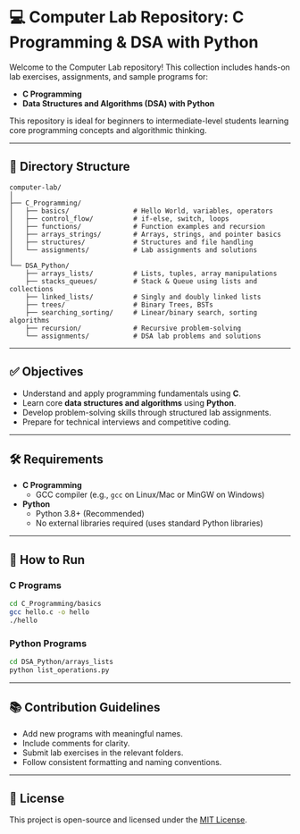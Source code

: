 # 💻 Computer Lab Repository: C Programming & DSA with Python

Welcome to the Computer Lab repository! This collection includes hands-on lab exercises, assignments, and sample programs for:

- **C Programming**
- **Data Structures and Algorithms (DSA) with Python**

This repository is ideal for beginners to intermediate-level students learning core programming concepts and algorithmic thinking.

---

## 📁 Directory Structure

```
computer-lab/
│
├── C_Programming/
│   ├── basics/                # Hello World, variables, operators
│   ├── control_flow/          # if-else, switch, loops
│   ├── functions/             # Function examples and recursion
│   ├── arrays_strings/        # Arrays, strings, and pointer basics
│   ├── structures/            # Structures and file handling
│   └── assignments/           # Lab assignments and solutions
│
└── DSA_Python/
    ├── arrays_lists/          # Lists, tuples, array manipulations
    ├── stacks_queues/         # Stack & Queue using lists and collections
    ├── linked_lists/          # Singly and doubly linked lists
    ├── trees/                 # Binary Trees, BSTs
    ├── searching_sorting/     # Linear/binary search, sorting algorithms
    ├── recursion/             # Recursive problem-solving
    └── assignments/           # DSA lab problems and solutions
```

---

## ✅ Objectives

- Understand and apply programming fundamentals using **C**.
- Learn core **data structures and algorithms** using **Python**.
- Develop problem-solving skills through structured lab assignments.
- Prepare for technical interviews and competitive coding.

---

## 🛠 Requirements

- **C Programming**
  - GCC compiler (e.g., `gcc` on Linux/Mac or MinGW on Windows)
- **Python**
  - Python 3.8+ (Recommended)
  - No external libraries required (uses standard Python libraries)

---

## 🚀 How to Run

### C Programs

```bash
cd C_Programming/basics
gcc hello.c -o hello
./hello
```

### Python Programs

```bash
cd DSA_Python/arrays_lists
python list_operations.py
```

---

## 📚 Contribution Guidelines

- Add new programs with meaningful names.
- Include comments for clarity.
- Submit lab exercises in the relevant folders.
- Follow consistent formatting and naming conventions.

---

## 📌 License

This project is open-source and licensed under the [MIT License](LICENSE).
